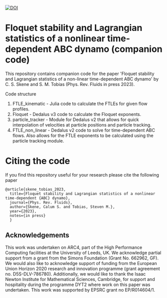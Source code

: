 [![DOI](https://zenodo.org/badge/510360742.svg)](https://zenodo.org/badge/latestdoi/510360742)

# Floquet stability and Lagrangian statistics of a nonlinear time-dependent ABC dynamo (companion code)
This repository contains companion code for the paper 'Floquet stability and Lagrangian statistics of a non-linear time-dependent ABC dynamo' by C. S. Skene and S. M. Tobias (Phys. Rev. Fluids in press 2023).

Code structure
1. FTLE_kinematic - Julia code to calculate the FTLEs for given flow profiles.
2. Floquet - Dedalus v3 code to calculate the Floquet exponents.
3. particle_tracker - Module for Dedalus v2 that allows for quick interpolation of velocities at particle positions and particle tracking.
4. FTLE_non_linear - Dedalus v2 code to solve for time-dependent ABC flows. Also allows for the FTLE exponents to be calculated using the particle tracking module.

# Citing the code
If you find this repository useful for your research please cite the following paper
```
@article{skene_tobias_2023, 
  title={Floquet stability and Lagrangian statistics of a nonlinear time-dependent {ABC} dynamo}, 
  journal={Phys. Rev. Fluids}, 
  author={Skene, Calum S. and Tobias, Steven M.}, 
  year={2023},
  notes={in press}
  }
```
## Acknowledgements

This work was undertaken on ARC4, part of the High Performance Computing facilities at the University of Leeds, UK. We acknowledge partial support from a grant from the Simons Foundation (Grant No. 662962, GF). We would also like to acknowledge support of funding from the European Union Horizon 2020 research and innovation programme (grant agreement no. D5S-DLV-786780). Additionally, we would like to thank the Isaac Newton Institute for Mathematical Sciences, Cambridge, for support and hospitality during the programme DYT2 where work on this paper was undertaken. This work was supported by EPSRC grant no EP/R014604/1.
